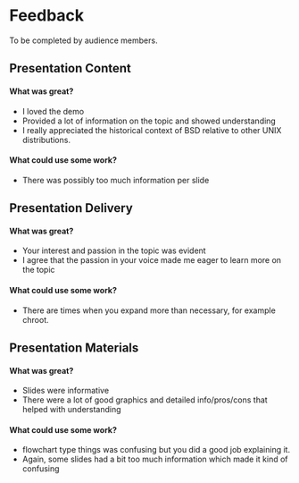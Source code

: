 # Feedback 

To be completed by audience members.

## Presentation Content 

#### What was great?

* I loved the demo 
* Provided a lot of information on the topic and showed understanding
* I really appreciated the historical context of BSD relative to other UNIX distributions.

#### What could use some work?

* 	There was possibly too much information per slide

## Presentation Delivery 

#### What was great?

* Your interest and passion in the topic was evident
* I agree that the passion in your voice made me eager to learn more on the topic

#### What could use some work?

* There are times when you expand more than necessary, for example chroot.

## Presentation Materials

#### What was great?

* Slides were informative
* There were a lot of good graphics and detailed info/pros/cons that helped with understanding

#### What could use some work?

* flowchart type things was confusing but you did a good job explaining it.
* Again, some slides had a bit too much information which made it kind of confusing

